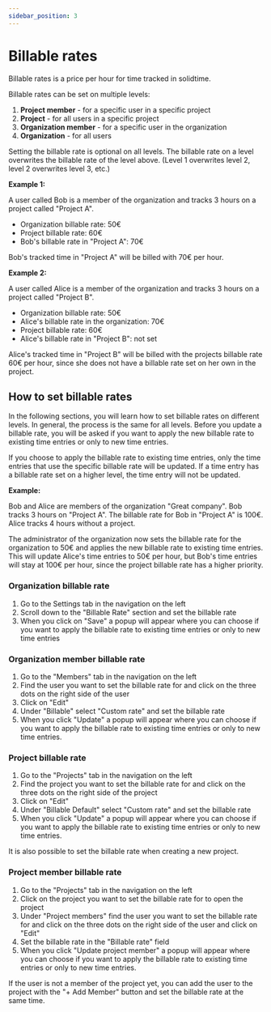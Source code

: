 ```yaml
---
sidebar_position: 3
---
```


# Billable rates

Billable rates is a price per hour for time tracked in solidtime.

Billable rates can be set on multiple levels:
 1. **Project member** - for a specific user in a specific project
 2. **Project** - for all users in a specific project
 3. **Organization member** - for a specific user in the organization
 4. **Organization** - for all users

Setting the billable rate is optional on all levels.
The billable rate on a level overwrites the billable rate of the level above. (Level 1 overwrites level 2, level 2 overwrites level 3, etc.)

**Example 1:**

A user called Bob is a member of the organization and tracks 3 hours on a project called "Project A".

- Organization billable rate: 50€
- Project billable rate: 60€
- Bob's billable rate in "Project A": 70€

Bob's tracked time in "Project A" will be billed with 70€ per hour.

**Example 2:**

A user called Alice is a member of the organization and tracks 3 hours on a project called "Project B".

- Organization billable rate: 50€
- Alice's billable rate in the organization: 70€
- Project billable rate: 60€
- Alice's billable rate in "Project B": not set

Alice's tracked time in "Project B" will be billed with the projects billable rate 60€ per hour, since she does not have a billable rate set on her own in the project.

## How to set billable rates

In the following sections, you will learn how to set billable rates on different levels.
In general, the process is the same for all levels.
Before you update a billable rate, you will be asked if you want to apply the new billable rate to existing time entries or only to new time entries.

If you choose to apply the billable rate to existing time entries, only the time entries that use the specific billable rate will be updated. If a time entry has a billable rate set on a higher level, the time entry will not be updated.

**Example:**

Bob and Alice are members of the organization "Great company".
Bob tracks 3 hours on "Project A". The billable rate for Bob in "Project A" is 100€.
Alice tracks 4 hours without a project.

The administrator of the organization now sets the billable rate for the organization to 50€ and applies the new billable rate to existing time entries.
This will update Alice's time entries to 50€ per hour, but Bob's time entries will stay at 100€ per hour, since the project billable rate has a higher priority.

### Organization billable rate

1. Go to the Settings tab in the navigation on the left
2. Scroll down to the "Billable Rate" section and set the billable rate
3. When you click on "Save" a popup will appear where you can choose if you want to apply the billable rate to existing time entries or only to new time entries

### Organization member billable rate

1. Go to the "Members" tab in the navigation on the left
2. Find the user you want to set the billable rate for and click on the three dots on the right side of the user
3. Click on "Edit"
4. Under "Billable" select "Custom rate" and set the billable rate
5. When you click "Update" a popup will appear where you can choose if you want to apply the billable rate to existing time entries or only to new time entries.

### Project billable rate

1. Go to the "Projects" tab in the navigation on the left
2. Find the project you want to set the billable rate for and click on the three dots on the right side of the project
3. Click on "Edit"
4. Under "Billable Default" select "Custom rate" and set the billable rate
5. When you click "Update" a popup will appear where you can choose if you want to apply the billable rate to existing time entries or only to new time entries.

It is also possible to set the billable rate when creating a new project.

### Project member billable rate

1. Go to the "Projects" tab in the navigation on the left
2. Click on the project you want to set the billable rate for to open the project
3. Under "Project members" find the user you want to set the billable rate for and click on the three dots on the right side of the user and click on "Edit"
4. Set the billable rate in the "Billable rate" field
5. When you click "Update project member" a popup will appear where you can choose if you want to apply the billable rate to existing time entries or only to new time entries.

If the user is not a member of the project yet, you can add the user to the project with the "+ Add Member" button and set the billable rate at the same time.
